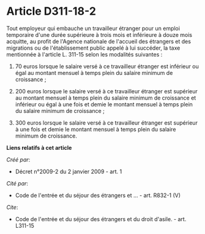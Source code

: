 # Article D311-18-2

Tout employeur qui embauche un travailleur étranger pour un emploi temporaire d'une durée supérieure à trois mois et
inférieure à douze mois acquitte, au profit de l'Agence nationale de l'accueil des étrangers et des migrations ou de
l'établissement public appelé à lui succéder, la taxe mentionnée à l'article L. 311-15 selon les modalités suivantes : 

1. 70 euros lorsque le salaire versé à ce travailleur étranger est inférieur ou égal au montant mensuel à temps plein du
salaire minimum de croissance ; 

2. 200 euros lorsque le salaire versé à ce travailleur étranger est supérieur au montant mensuel à temps plein du salaire
minimum de croissance et inférieur ou égal à une fois et demie le montant mensuel à temps plein du salaire minimum de
croissance ; 

3. 300 euros lorsque le salaire versé à ce travailleur étranger est supérieur à une fois et demie le montant mensuel à temps
plein du salaire minimum de croissance.

**Liens relatifs à cet article**

_Créé par_:

  - Décret n°2009-2 du 2 janvier 2009 - art. 1

_Cité par_:

  - Code de l'entrée et du séjour des étrangers et ... - art. R832-1 (V)

_Cite_:

  - Code de l'entrée et du séjour des étrangers et du droit d'asile. - art. L311-15
